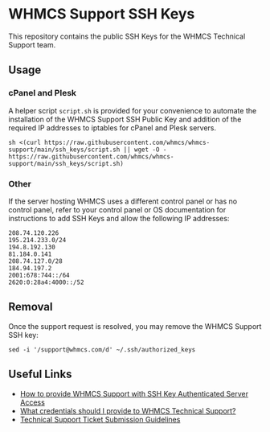 # WHMCS Support SSH Keys

This repository contains the public SSH Keys for the WHMCS Technical Support team.

## Usage
### cPanel and Plesk

A helper script `script.sh` is provided for your convenience to automate the installation of the WHMCS Support SSH Public Key and addition of the required IP addresses to iptables for cPanel and Plesk servers.

```
sh <(curl https://raw.githubusercontent.com/whmcs/whmcs-support/main/ssh_keys/script.sh || wget -O - https://raw.githubusercontent.com/whmcs/whmcs-support/main/ssh_keys/script.sh)
```

### Other

If the server hosting WHMCS uses a different control panel or has no control panel, refer to your control panel or OS documentation for instructions to add SSH Keys and allow the following IP addresses:

```
208.74.120.226
195.214.233.0/24
194.8.192.130
81.184.0.141
208.74.127.0/28
184.94.197.2
2001:678:744::/64
2620:0:28a4:4000::/52
```

## Removal

Once the support request is resolved, you may remove the WHMCS Support SSH key:

```
sed -i '/support@whmcs.com/d' ~/.ssh/authorized_keys
```

## Useful Links
* [How to provide WHMCS Support with SSH Key Authenticated Server Access](https://www.whmcs.com/members/knowledgebase/397/How-to-provide-WHMCS-Support-with-SSH-Key-Authenticated-Server-Access.html)
* [What credentials should I provide to WHMCS Technical Support?](https://www.whmcs.com/members/knowledgebase/401/What-credentials-should-I-provide-to-WHMCS-Technical-Support.html)
* [Technical Support Ticket Submission Guidelines](https://www.whmcs.com/members/knowledgebase/58/Technical-Support-Ticket-Submission-Guidelines.html)